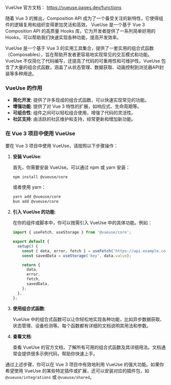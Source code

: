 VueUse 官方文档： https://vueuse.pages.dev/functions


随着 Vue 3 的推出，Composition API 成为了一个备受关注的新特性，它使得组件的逻辑复用和组织变得更加灵活和高效。
VueUse 是一个基于 Vue 3 Composition API 的高质量 Hooks 库，它为开发者提供了一系列简单好用的 Hooks，可以帮助我们快速实现各种功能，提高开发效率。


VueUse 是一个基于 Vue 3 的实用工具集合，提供了一套实用的组合式函数（Composables），旨在帮助开发者更容易地实现常见的交互模式和功能。VueUse 不仅简化了代码编写，还提高了代码的可重用性和可维护性。VueUse 包含了大量的组合式函数，涵盖了从状态管理、数据获取、动画控制到浏览器API封装等多种用途。

### VueUse 的作用

- **简化开发**: 提供了许多现成的组合式函数，可以快速实现常见的功能。
- **增强功能**: 提供了对 Vue 3 特性的扩展，如响应式、生命周期等。
- **可组合性**: 组件之间可以轻松组合使用，增强了代码的灵活性。
- **社区支持**: 由活跃的社区维护和支持，经常更新和增加新功能。

### 在 Vue 3 项目中使用 VueUse

要在 Vue 3 项目中使用 VueUse，请按照以下步骤操作：

1. **安装 VueUse**:

   首先，你需要安装 VueUse。可以通过 npm 或 yarn 安装：

   ```bash
   npm install @vueuse/core
   ```

   或者使用 yarn：

   ```bash
   yarn add @vueuse/core
   bun add @vueuse/core
   ```

2. **引入 VueUse 的功能**:

   在你的组件或脚本中，你可以按需引入 VueUse 中的具体功能。例如：

   ```javascript
   import { useFetch, useStorage } from '@vueuse/core';

   export default {
     setup() {
       const { data, error, fetch } = useFetch('https://api.example.com/data');
       const savedData = useStorage('key', data.value);

       return {
         data,
         error,
         fetch,
         savedData,
       };
     },
   };
   ```

3. **使用组合式函数**:

   VueUse 中的组合式函数可以让你轻松地实现各种功能，比如异步数据获取、状态管理、设备检测等。每个函数都有详细的文档说明其用法和参数。

4. **查看文档**:

   查看 VueUse 的官方文档，了解所有可用的组合式函数及其详细用法。文档通常会提供很多示例代码，帮助你快速上手。

通过上述步骤，你可以在 Vue 3 项目中有效地利用 VueUse 的强大功能。如果你希望使用 VueUse 的某些特定插件或扩展，还可以安装对应的插件包，如 `@vueuse/integrations` 或 `@vueuse/shared`。